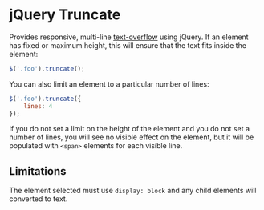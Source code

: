 # jQuery Truncate #

Provides responsive, multi-line [text-overflow](https://developer.mozilla.org/en/docs/Web/CSS/text-overflow) using jQuery. If an element has fixed or maximum height, this will ensure that the text fits inside the element:

~~~ javascript
$('.foo').truncate();
~~~

You can also limit an element to a particular number of lines:

~~~ javascript
$('.foo').truncate({
    lines: 4
});
~~~

If you do not set a limit on the height of the element and you do not set a number of lines, you will see no visible effect on the element, but it will be populated with `<span>` elements for each visible line.

## Limitations

The element selected must use `display: block` and any child elements will converted to text.
